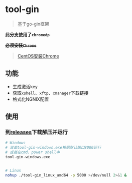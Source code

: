 # tool-gin

> 基于go-gin框架

**此分支使用了`chromedp`**

~~**必须安装`Chrome`**~~

> [CentOS安装Chrome](https://woytu.github.io/System/CentOS%E5%AE%89%E8%A3%85%E8%BD%AF%E4%BB%B6.html#chrome)


## 功能

- 生成激活key
- 获取`xshell`、`xftp`、`xmanager`下载链接
- 格式化NGNIX配置



## 使用

### 到[releases](https://github.com/woytu/tool-gin/releases)下载解压并运行

```bash
# Windows
# 双击tool-gin-windows.exe根据默认端口8000运行
# 或者在cmd、power shell中
tool-gin-windows.exe


# Linux
nohup ./tool-gin_linux_amd64 -p 5000 >/dev/null 2>&1 &
```

